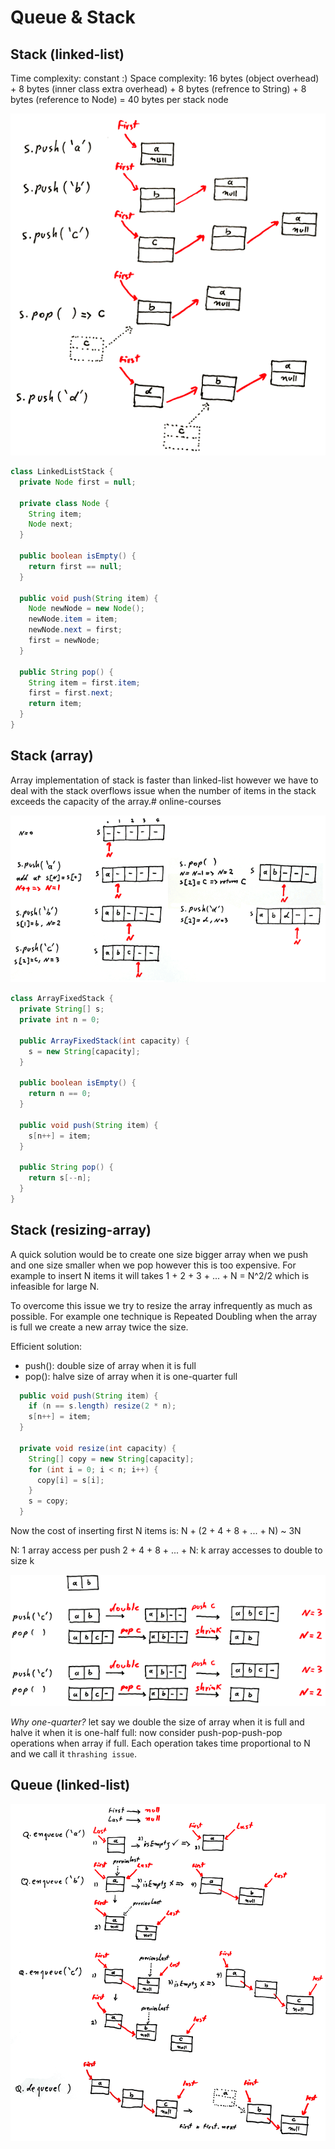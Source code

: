 # Queue & Stack


## Stack (linked-list)

Time complexity: constant :)
Space complexity: 16 bytes (object overhead) + 8 bytes (inner class extra overhead) + 8 bytes (refrence to String) + 8 bytes (reference to Node) = 40 bytes per stack node

![linked-list-stack](asset/link-list-stack.png "linked-list-stack")

```java
class LinkedListStack {
  private Node first = null;

  private class Node {
    String item;
    Node next;
  }

  public boolean isEmpty() {
    return first == null;
  }

  public void push(String item) {
    Node newNode = new Node();
    newNode.item = item;
    newNode.next = first;
    first = newNode;
  }

  public String pop() {
    String item = first.item;
    first = first.next;   
    return item;
  }
}
```

## Stack (array)
Array implementation of stack is faster than linked-list however we have to deal with the stack overflows issue when the number of items in the stack exceeds the capacity of the array.# online-courses

![array-stack](asset/array-stack-o.png "array-stack")

```java
class ArrayFixedStack {
  private String[] s;
  private int n = 0;

  public ArrayFixedStack(int capacity) {
    s = new String[capacity];
  }

  public boolean isEmpty() {
    return n == 0;
  }

  public void push(String item) {
    s[n++] = item;
  }

  public String pop() {
    return s[--n];
  }
}
```


## Stack (resizing-array)

A quick solution would be to create one size bigger array when we push and one size smaller when we pop however this is too expensive. For example to insert N items it will takes 1 + 2 + 3 + ... + N = N^2/2 which is infeasible for large N. 

To overcome this issue we try to resize the array infrequently as much as possible. For example one technique is Repeated Doubling when the array is full we create a new array twice the size.

Efficient solution:
* push(): double size of array when it is full
* pop(): halve size of array when it is one-quarter full

```java
  public void push(String item) {
    if (n == s.length) resize(2 * n);
    s[n++] = item;
  }

  private void resize(int capacity) {
    String[] copy = new String[capacity];
    for (int i = 0; i < n; i++) {
      copy[i] = s[i];
    }
    s = copy;
  }
```
Now the cost of inserting first N items is: 
N + (2 + 4 + 8 + ... + N) ~ 3N

N: 1 array access per push
2 + 4 + 8 + ... + N: k array accesses to double to size k

![thrashing issue](asset/resize-array-stack-thrashing-issue.png "thrashing issue")

*Why one-quarter?* let say we double the size of array when it is full and halve it when it is one-half full: now consider push-pop-push-pop operations when array if full. Each operation takes time proportional to N and we call it `thrashing issue`. 


## Queue (linked-list)

![linked-list-queue](asset/link-list-queue-o.png "linked-list-queue")